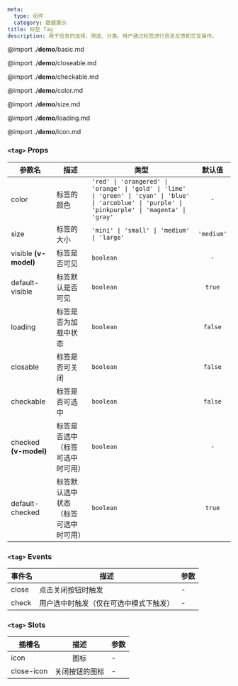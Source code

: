 ```yaml
meta:
  type: 组件
  category: 数据展示
title: 标签 Tag
description: 用于信息的选择、筛选、分类。用户通过标签进行信息反馈和交互操作。
```

@import ./__demo__/basic.md

@import ./__demo__/closeable.md

@import ./__demo__/checkable.md

@import ./__demo__/color.md

@import ./__demo__/size.md

@import ./__demo__/loading.md

@import ./__demo__/icon.md


### `<tag>` Props

|参数名|描述|类型|默认值|
|---|---|---|:---:|
|color|标签的颜色|`'red' \| 'orangered' \| 'orange' \| 'gold' \| 'lime' \| 'green' \| 'cyan' \| 'blue' \| 'arcoblue' \| 'purple' \| 'pinkpurple' \| 'magenta' \| 'gray'`|`-`|
|size|标签的大小|`'mini' \| 'small' \| 'medium' \| 'large'`|`'medium'`|
|visible **(v-model)**|标签是否可见|`boolean`|`-`|
|default-visible|标签默认是否可见|`boolean`|`true`|
|loading|标签是否为加载中状态|`boolean`|`false`|
|closable|标签是否可关闭|`boolean`|`false`|
|checkable|标签是否可选中|`boolean`|`false`|
|checked **(v-model)**|标签是否选中（标签可选中时可用）|`boolean`|`-`|
|default-checked|标签默认选中状态（标签可选中时可用）|`boolean`|`true`|
### `<tag>` Events

|事件名|描述|参数|
|---|---|---|
|close|点击关闭按钮时触发|-|
|check|用户选中时触发（仅在可选中模式下触发）|-|
### `<tag>` Slots

|插槽名|描述|参数|
|---|:---:|---|
|icon|图标|-|
|close-icon|关闭按钮的图标|-|


